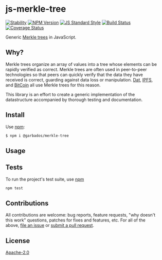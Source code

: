 # js-merkle-tree

[![Stability](https://img.shields.io/badge/stability-experimental-orange.svg?style=flat-square)](https://nodejs.org/api/documentation.html#documentation_stability_index)
[![NPM Version](https://img.shields.io/npm/v/@garbados/js-merkle-tree.svg?style=flat-square)](https://www.npmjs.com/package/@garbados/js-merkle-tree)
[![JS Standard Style](https://img.shields.io/badge/code%20style-standard-brightgreen.svg?style=flat-square)](https://github.com/feross/standard)
[![Build Status](https://img.shields.io/travis/garbados/js-merkle-tree/master.svg?style=flat-square)](https://travis-ci.org/garbados/js-merkle-tree)
[![Coverage Status](https://img.shields.io/coveralls/github/garbados/js-merkle-tree/master.svg?style=flat-square)](https://coveralls.io/github/garbados/js-merkle-tree?branch=master)


Generic [Merkle trees](https://en.wikipedia.org/wiki/Merkle_tree) in JavaScript.

## Why?

Merkle trees organize an array of values into a tree whose elements can be rapidly verified as correct. Merkle trees are often used in peer-to-peer technologies so that peers can quickly verify that the data they have received is correct, guarding against data loss or manipulation. [Dat](http://datproject.org/), [IPFS](http://ipfs.io/), and [BitCoin](https://bitcoin.org/) all use Merkle trees for this reason.

This library is an effort to create a generic implementation of the datastructure accompanied by thorough testing and documentation.

## Install

Use [npm](https://www.npmjs.com/):

```bash
$ npm i @garbados/merkle-tree
```

## Usage

## Tests

To run the project's test suite, use [npm](https://npmjs.com/)

```bash
npm test
```

## Contributions

All contributions are welcome: bug reports, feature requests, "why doesn't this work" questions, patches for fixes and features, etc. For all of the above, [file an issue](https://github.com/garbados/js-merkle-tree/issues) or [submit a pull request](https://github.com/garbados/js-merkle-tree/pulls).

## License

[Apache-2.0](https://www.apache.org/licenses/LICENSE-2.0)
